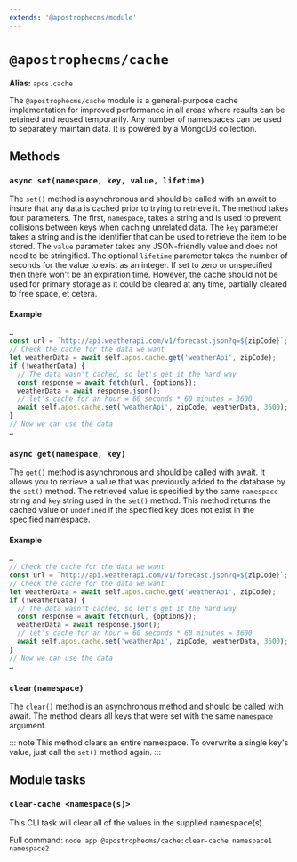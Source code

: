 ```yaml
---
extends: '@apostrophecms/module'
---
```


# `@apostrophecms/cache`

**Alias:** `apos.cache`

<AposRefExtends :module="$frontmatter.extends" />

The `@apostrophecms/cache` module is a general-purpose cache implementation for improved performance in all areas where results can be retained and reused temporarily. Any number of namespaces can be used to separately maintain data. It is powered by a MongoDB collection.

## Methods

### `async set(namespace, key, value, lifetime)`
The `set()` method is asynchronous and should be called with an await to insure that any data is cached prior to trying to retrieve it. The method takes four parameters. The first, `namespace`, takes a string and is used to prevent collisions between keys when caching unrelated data. The `key` parameter takes a string and is the identifier that can be used to retrieve the item to be stored. The `value` parameter takes any JSON-friendly value and does not need to be stringified. The optional `lifetime` parameter takes the number of seconds for the value to exist as an integer. If set to zero or unspecified then there won't be an expiration time. However, the cache should not be used for primary storage as it could be cleared at any time, partially cleared to free space, et cetera.

#### Example

```javascript
…
const url = `http://api.weatherapi.com/v1/forecast.json?q=${zipCode}`;
// Check the cache for the data we want
let weatherData = await self.apos.cache.get('weatherApi', zipCode);
if (!weatherData) {
  // The data wasn't cached, so let's get it the hard way
  const response = await fetch(url, {options});
  weatherData = await response.json();
  // let's cache for an hour = 60 seconds * 60 minutes = 3600
  await self.apos.cache.set('weatherApi', zipCode, weatherData, 3600);
}
// Now we can use the data
…
```

### `async get(namespace, key)`
The `get()` method is asynchronous and should be called with await. It allows you to retrieve a value that was previously added to the database by the `set()` method. The retrieved value is specified by the same `namespace` string and `key` string used in the `set()` method. This method returns the cached value or `undefined` if the specified key does not exist in the specified namespace.

#### Example

```javascript
…
// Check the cache for the data we want
const url = `http://api.weatherapi.com/v1/forecast.json?q=${zipCode}`;
// Check the cache for the data we want
let weatherData = await self.apos.cache.get('weatherApi', zipCode);
if (!weatherData) {
  // The data wasn't cached, so let's get it the hard way
  const response = await fetch(url, {options});
  weatherData = await response.json();
  // let's cache for an hour = 60 seconds * 60 minutes = 3600
  await self.apos.cache.set('weatherApi', zipCode, weatherData, 3600);
}
// Now we can use the data
…
```

### `clear(namespace)`
The `clear()` method is an asynchronous method and should be called with await. The method clears all keys that were set with the same `namespace` argument.

::: note
This method clears an entire namespace. To overwrite a single key's value, just call the `set()` method again.
:::

## Module tasks

### `clear-cache <namespace(s)>`
This CLI task will clear all of the values in the supplied namespace(s).

Full command: `node app @apostrophecms/cache:clear-cache namespace1 namespace2`
